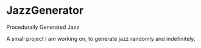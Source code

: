 # JazzGenerator
Procedurally Generated Jazz
  
A small project I am working on, to generate jazz randomly and indefinitely.
